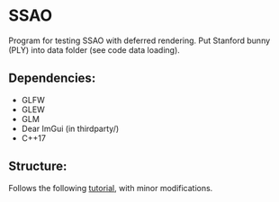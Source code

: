 # SSAO

Program for testing SSAO with deferred rendering. Put Stanford bunny (PLY) into data folder (see code data loading).

## Dependencies:
* GLFW
* GLEW
* GLM
* Dear ImGui (in thirdparty/)
* C++17

## Structure:
Follows the following [tutorial](https://learnopengl.com/Advanced-Lighting/SSAO), with minor modifications. 
